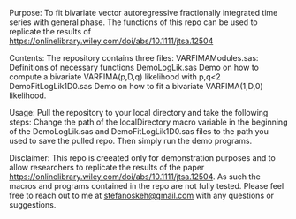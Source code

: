 Purpose:
To fit bivariate vector autoregressive fractionally integrated time series with general phase. The functions of this repo
can be used to replicate the results of https://onlinelibrary.wiley.com/doi/abs/10.1111/jtsa.12504

Contents:
The repository contains three files:
  VARFIMAModules.sas:    Definitions of necessary functions
  DemoLogLik.sas         Demo on how to compute a bivariate VARFIMA(p,D,q) likelihood with p,q<2
  DemoFitLogLik1D0.sas   Demo on how to fit a bivariate VARFIMA(1,D,0) likelihood.
  
Usage: Pull the repository to your local directory and take the following steps:
Change the path of the localDirectory macro variable in the beginning of the DemoLogLik.sas and DemoFitLogLik1D0.sas 
files to the path you used to save the pulled repo. Then simply run the demo programs.

Disclaimer: This repo is creeated only for demonstration purposes and to allow researchers to replicate the results of the 
paper https://onlinelibrary.wiley.com/doi/abs/10.1111/jtsa.12504. As such the macros and programs contained in the repo
are not fully tested. Please feel free to reach out to me at stefanoskeh@gmail.com with any questions or suggestions.
